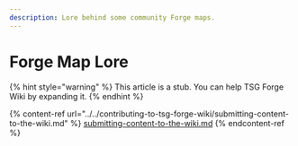 ```yaml
---
description: Lore behind some community Forge maps.
---
```


# Forge Map Lore

{% hint style="warning" %}
This article is a stub. You can help TSG Forge Wiki by expanding it.
{% endhint %}

{% content-ref url="../../contributing-to-tsg-forge-wiki/submitting-content-to-the-wiki.md" %}
[submitting-content-to-the-wiki.md](../../contributing-to-tsg-forge-wiki/submitting-content-to-the-wiki.md)
{% endcontent-ref %}

